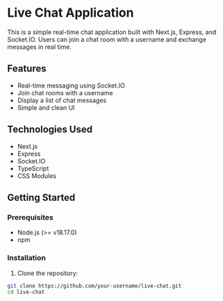 # Live Chat Application

This is a simple real-time chat application built with Next.js, Express, and Socket.IO. Users can join a chat room with a username and exchange messages in real time.

## Features

- Real-time messaging using Socket.IO
- Join chat rooms with a username
- Display a list of chat messages
- Simple and clean UI

## Technologies Used

- Next.js
- Express
- Socket.IO
- TypeScript
- CSS Modules

## Getting Started

### Prerequisites

- Node.js (>= v18.17.0)
- npm

### Installation

1. Clone the repository:

```sh
git clone https://github.com/your-username/live-chat.git
cd live-chat